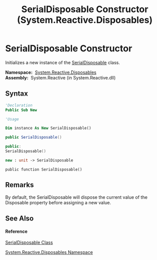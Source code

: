 ﻿---
title: SerialDisposable Constructor  (System.Reactive.Disposables)
TOCTitle: SerialDisposable Constructor
ms:assetid: M:System.Reactive.Disposables.SerialDisposable.#ctor
ms:mtpsurl: https://msdn.microsoft.com/en-us/library/system.reactive.disposables.serialdisposable.serialdisposable(v=VS.103)
ms:contentKeyID: 36619526
ms.date: 06/28/2011
mtps_version: v=VS.103
f1_keywords:
- System.Reactive.Disposables.SerialDisposable.#ctor
- System.Reactive.Disposables.SerialDisposable.SerialDisposable
dev_langs:
- CSharp
- JScript
- VB
- FSharp
- c++
---

# SerialDisposable Constructor

Initializes a new instance of the [SerialDisposable](hh303935\(v=vs.103\).md) class.

**Namespace:**  [System.Reactive.Disposables](hh229090\(v=vs.103\).md)  
**Assembly:**  System.Reactive (in System.Reactive.dll)

## Syntax

``` vb
'Declaration
Public Sub New
```

``` vb
'Usage

Dim instance As New SerialDisposable()
```

``` csharp
public SerialDisposable()
```

``` c++
public:
SerialDisposable()
```

``` fsharp
new : unit -> SerialDisposable
```

``` jscript
public function SerialDisposable()
```

## Remarks

By default, the SerialDisposable will dispose the current value of the Disposable property before assigning a new value.

## See Also

#### Reference

[SerialDisposable Class](hh303935\(v=vs.103\).md)

[System.Reactive.Disposables Namespace](hh229090\(v=vs.103\).md)

